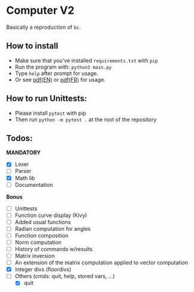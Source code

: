 Computer V2
===========

Basically a reproduction of `bc`.


How to install
-----------

- Make sure that you've installed `requirements.txt` with `pip`
- Run the program with: `python3 main.py`
- Type `help` after prompt for usage.
- Or see [pdf(EN)](computorv2.en.pdf) or [pdf(FR)](computor.fr.pdf) for usage.

How to run Unittests:
--------------------

- Please install `pytest` with pip
- Then run `python -m pytest .` at the root of the repository


Todos:
------

**MANDATORY**
- [x] Lexer
- [ ] Parser
- [x] Math lib
- [ ] Documentation

**Bonus**
- [ ] Unittests
- [ ] Function curve display (Kivy)
- [ ] Added usual functions
- [ ] Radian computation for angles
- [ ] Function composition
- [ ] Norm computation
- [ ] History of commands w/results
- [ ] Matrix inversion
- [ ] An extension of the matrix computation applied to vector computation
- [x] Integer divs (floordivs)
- [ ] Others (cmds: quit, help, stored vars, ...)
    - [x] quit

